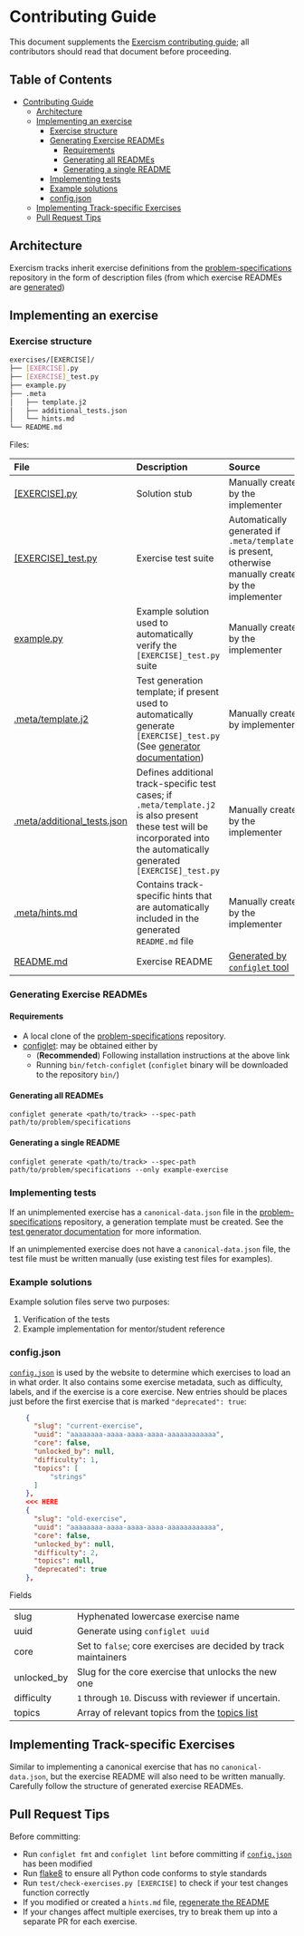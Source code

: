 # Contributing Guide

This document supplements the [Exercism contributing guide]; all contributors should read that document before proceeding.

## Table of Contents

- [Contributing Guide](#contributing-guide)
  * [Architecture](#architecture)
  * [Implementing an exercise](#implementing-an-exercise)
    + [Exercise structure](#exercise-structure)
    + [Generating Exercise READMEs](#generating-exercise-readmes)
      - [Requirements](#requirements)
      - [Generating all READMEs](#generating-all-readmes)
      - [Generating a single README](#generating-a-single-readme)
    + [Implementing tests](#implementing-tests)
    + [Example solutions](#example-solutions)
    + [config.json](#configjson)
  * [Implementing Track-specific Exercises](#implementing-track-specific-exercises)
  * [Pull Request Tips](#pull-request-tips)


## Architecture

Exercism tracks inherit exercise definitions from the [problem-specifications] repository in the form of description files
(from which exercise READMEs are [generated](#GeneratingExerciseREADMEs))


## Implementing an exercise

### Exercise structure

```Bash
exercises/[EXERCISE]/
├── [EXERCISE].py
├── [EXERCISE]_test.py
├── example.py
├── .meta
│   ├── template.j2
│   ├── additional_tests.json
│   └── hints.md
└── README.md
```

Files:

| File | Description | Source |
|:--- |:--- |:--- |
| [[EXERCISE].py](exercises/two-fer/two_fer.py) | Solution stub  | Manually created by the implementer |
| [[EXERCISE]_test.py](exercises/two-fer/two_fer_test.py) | Exercise test suite | Automatically generated if `.meta/template.j2` is present, otherwise manually created by the implementer |
| [example.py](exercises/two-fer/example.py) | Example solution used to automatically verify the `[EXERCISE]_test.py` suite | Manually created by the implementer |
| [.meta/template.j2](exercises/two-fer/.meta/template.j2) | Test generation template; if present used to automatically generate `[EXERCISE]_test.py` (See [generator documentation](docs/GENERATOR.md)) | Manually created by implementer |
| [.meta/additional_tests.json](exercises/word-count/.meta/additional_tests.json) | Defines additional track-specific test cases; if `.meta/template.j2` is also present these test will be incorporated into the automatically generated `[EXERCISE]_test.py` | Manually created by the implementer |
| [.meta/hints.md](exercises/high-scores/.meta/hints.md) | Contains track-specific hints that are automatically included in the generated `README.md` file | Manually created by the implementer |
| [README.md](exercises/two-fer/README.md) | Exercise README | [Generated by `configlet` tool](#GeneratingExerciseREADMEs) |

### Generating Exercise READMEs

#### Requirements
- A local clone of the [problem-specifications] repository.
- [configlet]: may be obtained either by
  - (**Recommended**) Following installation instructions at the above link
  - Running `bin/fetch-configlet` (`configlet` binary will be downloaded to the repository `bin/`)

#### Generating all READMEs

```
configlet generate <path/to/track> --spec-path path/to/problem/specifications
```

#### Generating a single README

```
configlet generate <path/to/track> --spec-path path/to/problem/specifications --only example-exercise
```

### Implementing tests

If an unimplemented exercise has a `canonical-data.json` file in the [problem-specifications] repository, a generation template must be created. See the [test generator documentation](docs/GENERATOR.md) for more information.

If an unimplemented exercise does not have a `canonical-data.json` file, the test file must be written manually (use existing test files for examples).

### Example solutions

Example solution files serve two purposes:

1. Verification of the tests
2. Example implementation for mentor/student reference

### config.json

[`config.json`](config.json) is used by the website to determine which exercises to load an in what order. It also contains some exercise metadata, such as difficulty, labels, and if the exercise is a core exercise. New entries should be places just before the first exercise that is marked `"deprecated": true`:

```JSON
    {
      "slug": "current-exercise",
      "uuid": "aaaaaaaa-aaaa-aaaa-aaaa-aaaaaaaaaaaa",
      "core": false,
      "unlocked_by": null,
      "difficulty": 1,
      "topics": [
          "strings"
      ]
    },
    <<< HERE
    {
      "slug": "old-exercise",
      "uuid": "aaaaaaaa-aaaa-aaaa-aaaa-aaaaaaaaaaaa",
      "core": false,
      "unlocked_by": null,
      "difficulty": 2,
      "topics": null,
      "deprecated": true
    },
```

Fields
<table>
<tr>
    <td>slug</td>
    <td>Hyphenated lowercase exercise name</td>
</tr>
<tr>
    <td>uuid</td>
    <td>Generate using <code>configlet uuid</code></td>
</tr>
<tr>
    <td>core</td>
    <td>Set to <code>false</code>; core exercises are decided by track maintainers</td>
</tr>
<tr>
    <td>unlocked_by</td>
    <td>Slug for the core exercise that unlocks the new one</td>
</tr>
<tr>
    <td>difficulty</td>
    <td><code>1</code> through <code>10</code>. Discuss with reviewer if uncertain.</td>
</tr>
<tr>
    <td>topics</td>
    <td>Array of relevant topics from the <a href="https://github.com/exercism/problem-specifications/blob/master/TOPICS.txt">topics list</a> </td>
</tr>
</table>


## Implementing Track-specific Exercises

Similar to implementing a canonical exercise that has no `canonical-data.json`, but the exercise README will also need to be written manually. Carefully follow the structure of generated exercise READMEs.


## Pull Request Tips

Before committing:
- Run `configlet fmt` and `configlet lint` before committing if [`config.json`](config.json) has been modified
- Run [flake8] to ensure all Python code conforms to style standards
- Run `test/check-exercises.py [EXERCISE]` to check if your test changes function correctly
- If you modified or created a `hints.md` file, [regenerate the README](#GeneratingExerciseREADMEs)
- If your changes affect multiple exercises, try to break them up into a separate PR for each exercise.


[configlet]: https://github.com/exercism/configlet
[Exercism contributing guide]: https://github.com/exercism/docs/blob/master/contributing-to-language-tracks/README.md
[problem-specifications]: https://github.com/exercism/problem-specifications
[topics list]: https://github.com/exercism/problem-specifications/blob/master/TOPICS.txt
[flake8]: http://flake8.pycqa.org/
